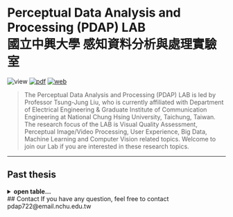 # Perceptual Data Analysis and Processing (PDAP) LAB<br>國立中興大學 感知資料分析與處理實驗室  
![view](https://komarev.com/ghpvc/?username=pdap722&color=blue) 
[![pdf](https://img.shields.io/badge/Info-Professor-brightgreen)](http://www.ee.nchu.edu.tw/main.asp?un=33&sn=83) 
[![web](https://img.shields.io/badge/Website-PDAP-orange)](https://sites.google.com/site/eelab907/guan-yu-about?authuser=0)  

> The Perceptual Data Analysis and Processing (PDAP) LAB is led by Professor Tsung-Jung Liu, who is currently affiliated with Department of Electrical Engineering & Graduate Institute of Communication Engineering at National Chung Hsing University, Taichung, Taiwan. The research focus of the LAB is Visual Quality Assessment, Perceptual Image/Video Processing, User Experience, Big Data, Machine Learning and Computer Vision related topics. Welcome to join our Lab if you are interested in these research topics.  

***

## Past thesis  

<details>  
<summary><strong>open table...</strong></summary>   

  |   Years   | Students | Thesis Topic |
  |:---------:|:--------:|:------------:|
  | 1052 (2017)| Paul-Jein<br> Chiang|Blind Stereoscopic Image Quality Assessment By Convolutional Neural Network|
  | 1052 (2017)| Kuan-Hungv Shen| Machine learning based no-reference assessment metric for stereoscopic image quality of experience|
  | 1061 (2018)| Ching-Ti<br> Lin| Blind Stereoscopic Image Quality Assessment Based on Machine Learning|
  | 1062 (2018)| Pak-Ki<br> Chan | Facial Age Estimation by Deep Neural Networkds Fusion |
  | 1072 (2019)| Wei-Jyun<br> Sun| Spatial-Temporal Visual Attention Model for Video Quality Assessment |
  | 1072 (2019)| Bo-Xun<br> Chen | Image Super-resolution using Complex Dense Block on Generative Adversarial Networks |
  | 1072 (2019)| Yu-Zhe<br> Su | Image Inpainting for Missing Areas using Robust Partial Convolution and RDDB Module |
  | 1072 (2019)| Chia-Ching<br> Wang| Face aging generated by deep adversarial network and perceptual loss|
  | 1081 (2020)| Cheng-Lung<br> Chu| No-Reference Video Quality Assessment by Multilayer Selected Deep Features and Neural Networks|
  | 1081 (2020)| Fei Wang| Brand Classification on A Large-Scale Clothing Dataset by Using Deep Neural Networks |
  | 1091 (2021)| Keng-Chin<br> Chang| Locating Waterfowl Farms from Satellite Images with Fused RDB U-Nets|
  | 1092 (2021)| Yu-Zhang<br> Chen | Super resolution of satellite imagery based on two-dimensional RRDB and Edge-enhanced generative adversarial network |
  | 1092 (2021)| Li-Chi<br> Lan | Human Age Synthesis by Selected Facial Landmarks and Dual-Discriminator Adversarial AutoEncoder |
  | 1102 (2022)|[Chi-Mao<br> Fan](https://github.com/FanChiMao)|[Image Restoration Using Improved Hierarchical Encoder-Decoder Networks with Selective Residual Blocks](https://github.com/FanChiMao/SRMNet-thesis)|

  </details>
## Contact  
If you have any question, feel free to contact pdap722@email.nchu.edu.tw  
